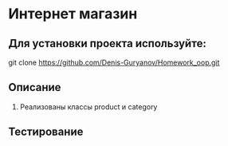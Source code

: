 # Интернет магазин
##

## Для установки проекта используйте:
git clone https://github.com/Denis-Guryanov/Homework_oop.git


## Описание
1. Реализованы классы product и category

## Тестирование




